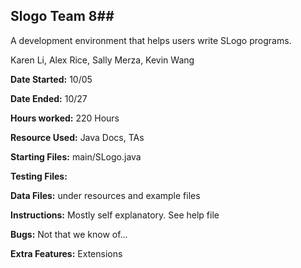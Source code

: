 ## Slogo Team 8##
A development environment that helps users write SLogo programs.

Karen Li, Alex Rice, Sally Merza, Kevin Wang 

**Date Started:** 10/05

**Date Ended:** 10/27

**Hours worked:** 220 Hours

**Resource Used:** Java Docs, TAs

**Starting Files:** main/SLogo.java

**Testing Files:** 

**Data Files:** under resources and example files

**Instructions:** Mostly self explanatory. See help file

**Bugs:** Not that we know of...

**Extra Features:** Extensions





